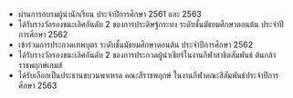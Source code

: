 - ผ่านการอบรมผู้นำนักเรียน ประจำปีการศึกษา 2561 และ 2563
- ได้รับรางวัลรองชนะเลิศอันดับ 2  ของการประดิษฐ์กระทง ระดับชั้นมัธยมศึกษาตอนต้น ประจำปีการศึกษา 2562
- เข้าร่วมการประกวดเทพบุตร ระดับชั้นมัธยมศึกษาตอนต้น ประจำปีการศึกษา 2562
- ได้รับรางวัลรองชนะเลิศอันดับ 2 ของการประกวดผู้นำเชียร์ในงานกีฬาสาธิตสัมพันธ์ ต้นกล้าราชพฤกษ์เกมส์
- ได้รับเลือกเป็นประธานขบวนพาเหรด คณะสีราชพฤกษ์ ในงานกีฬาคณะสีสัมพันธ์ประจำปีการศึกษา 2563
